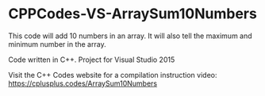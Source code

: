# CPPCodes-VS-ArraySum10Numbers
This code will add 10 numbers in an array. It will also tell the maximum and minimum number in the array.

Code written in C++. Project for Visual Studio 2015

Visit the C++ Codes website for a compilation instruction video:
https://cplusplus.codes/ArraySum10Numbers
